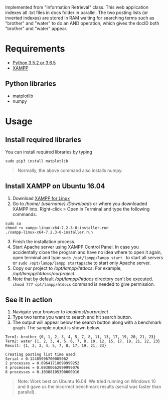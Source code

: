 Implemented from "Information Retrieval" class. This web application indexes all .txt files in docs folder in parallel. The two posting lists (or inverted indexes) are stored in RAM waiting for searching terms such as "brother" and "water" to do an AND operation, which gives the docID both "brother" and "water" appear.

# Requirements
- [Python 3.5.2 or 3.6.5](https://www.python.org/)
- [XAMPP](https://www.apachefriends.org/)

## Python libraries
- matplotlib
- numpy

# Usage
## Install required libraries
You can install required libraries by typing
```
sudo pip3 install matplotlib
```
> Normally, the above command also installs numpy.

## Install XAMPP on Ubuntu 16.04
1. Download [XAMPP for Linux](https://www.apachefriends.org/index.html)
2. Go to */home/ {username} /Downloads* or where you downloaded XAMPP into. Right-click > Open in Terminal and type the following commands.
```
sudo su
chmod +x xampp-linux-x64-7.2.3-0-installer.run
./xampp-linux-x64-7.2.3-0-installer.run
```
3. Finish the installation process.
4. Start Apache server using XAMPP Control Panel. In case you accidentally close the program and have no idea where to open it again, open terminal and type
`sudo /opt/lampp/lampp start
`
to start all servers or
`
sudo /opt/lampp/lampp startapache
`
to start only Apache server.
5. Copy our project to */opt/lampp/htdocs*. For example, */opt/lampp/htdocs/ourproject*.
6. Note that by default */opt/lampp/htdocs* directory can't be executed. `chmod 777 opt/lampp/htdocs` command is needed to give permission. 

## See it in action
1. Navigate your browser to *localhost/ourproject*
2. Type two terms you want to search and hit search button.
3. The output will appear below the search button along with a benchmark graph. The sample output is shown below.
```
Term1: brother {0, 1, 2, 3, 4, 5, 7, 8, 11, 13, 17, 19, 20, 21, 23} 
Term2: water {1, 2, 3, 4, 5, 6, 7, 8, 10, 12, 15, 17, 19, 21, 22, 23} 
Result: {1, 2, 3, 4, 5, 7, 8, 17, 19, 21, 23} 

Creating posting list time used: 
Serial = 0.12405996700005062 
2 processes = 0.09641718099999252 
4 processes = 0.09300662999999076 
8 processes = 0.10388105300000916
```
> Note: Work best on Ubuntu 16.04. We tried running on Windows 10 and it gave us the incorrect benchmark results (serial was faster than parallel).
